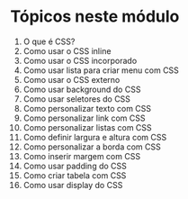 # Tópicos neste módulo

 1. O que é CSS?	 
 2. Como usar o CSS inline	 
 3. Como usar o CSS incorporado	 
 4. Como usar lista para criar menu com CSS	 
 5. Como usar o CSS externo	 
 6. Como usar background do CSS	 
 7. Como usar seletores do CSS	 
 8. Como personalizar texto com CSS	 
 9. Como personalizar link com CSS	 
 10. Como personalizar listas com CSS	 
 11. Como definir largura e altura com CSS	 
 12. Como personalizar a borda com CSS	 
 13. Como inserir margem com CSS	 
 14. Como usar padding do CSS	 
 15. Como criar tabela com CSS	 
 16. Como usar display do CSS
